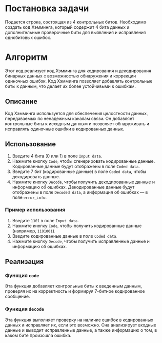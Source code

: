 # Постановка задачи
Подается строка, состоящая из 4 контрольных битов.
Необходимо создать код Хэмминга, который содержит 4 бита данных и дополнительные проверочные биты для выявления и исправления однобитовых ошибок.

# Алгоритм
Этот код реализует код Хэмминга для кодирования и декодирования бинарных данных с возможностью обнаружения и коррекции одиночных ошибок.
Код Хэмминга позволяет добавлять контрольные биты к данным, что делает их более устойчивыми к ошибкам.

## Описание

Код Хэмминга используется для обеспечения целостности данных, передаваемых по ненадежным каналам связи.
Он добавляет контрольные биты к исходным данным и позволяет обнаруживать и исправлять одиночные ошибки в кодированных данных.

## Использование

1. Введите 4 бита (0 или 1) в поле `Input data`.
2. Нажмите кнопку `Code`, чтобы сгенерировать кодированные данные. Кодированные данные будут отображены в поле `Coded data`.
3. Введите 7 бит (кодированные данные) в поле `Coded data`, чтобы декодировать данные.
4. Нажмите кнопку `Decode`, чтобы получить декодированные данные и информацию об ошибках. Декодированные данные будут отображены в поле `Decoded data`, а информация об ошибках — в поле `error_info`.

### Пример использования

1. Введите `1101` в поле `Input data`.
2. Нажмите кнопку `Code`, чтобы получить кодированные данные (например, `1101001`).
3. Введите кодированные данные в поле `Coded data`.
4. Нажмите кнопку `Decode`, чтобы получить исправленные данные и информацию об ошибках.

## Реализация

### Функция `code`

Эта функция добавляет контрольные биты к введенным данным, проверяя их на корректность и формируя 7-битное кодированное сообщение.

### Функция `decode`

Эта функция выполняет проверку на наличие ошибок в кодированных данных и исправляет их, если это возможно. Она анализирует входные данные и выводит исправленные данные, а также информацию о том, в каком бите произошла ошибка.
